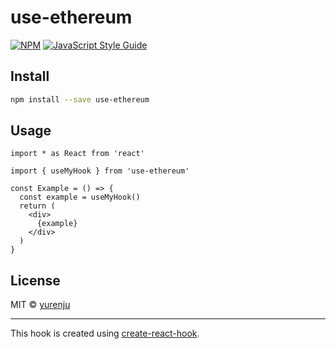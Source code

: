 # use-ethereum

> 

[![NPM](https://img.shields.io/npm/v/use-ethereum.svg)](https://www.npmjs.com/package/use-ethereum) [![JavaScript Style Guide](https://img.shields.io/badge/code_style-standard-brightgreen.svg)](https://standardjs.com)

## Install

```bash
npm install --save use-ethereum
```

## Usage

```tsx
import * as React from 'react'

import { useMyHook } from 'use-ethereum'

const Example = () => {
  const example = useMyHook()
  return (
    <div>
      {example}
    </div>
  )
}
```

## License

MIT © [yurenju](https://github.com/yurenju)

---

This hook is created using [create-react-hook](https://github.com/hermanya/create-react-hook).
